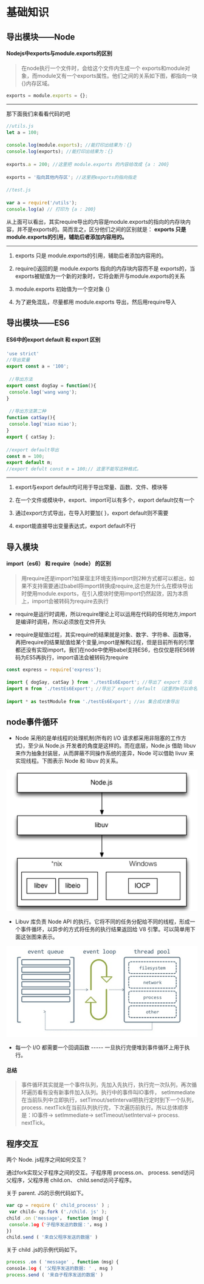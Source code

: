 # 基础知识
## 导出模块——Node
#### Nodejs中exports与module.exports的区别
> 在node执行一个文件时，会给这个文件内生成一个 exports和module对象，而module又有一个exports属性。他们之间的关系如下图，都指向一块{}内存区域。
```javascript
exports = module.exports = {};
```
***
那下面我们来看看代码的吧
```javascript
//utils.js
let a = 100;
 
console.log(module.exports); //能打印出结果为：{}
console.log(exports); //能打印出结果为：{}
 
exports.a = 200; //这里把 module.exports 的内容给改成 {a : 200}
 
exports = '指向其他内存区'; //这里把exports的指向指走
 
//test.js
 
var a = require('/utils');
console.log(a) // 打印为 {a : 200}
```
从上面可以看出，其实require导出的内容是module.exports的指向的内存块内容，并不是exports的。简而言之，区分他们之间的区别就是： **exports 只是 module.exports的引用，辅助后者添加内容用的。**
***
1. exports 只是 module.exports的引用，辅助后者添加内容用的。

2. require()返回的是 module.exports 指向的内存块内容而不是 exports的，当exports被赋值为一个新的对象时，它将会断开与module.exports的关系

3. module.exports 初始值为一个空对象 {}

4. 为了避免混乱，尽量都用 module.exports 导出，然后用require导入

## 导出模块——ES6
#### ES6中的export default 和 export 区别
```javascript
'use strict'
//导出变量
export const a = '100'; 
 
 //导出方法
export const dogSay = function(){ 
 console.log('wang wang');
}
 
 //导出方法第二种
function catSay(){
 console.log('miao miao'); 
}
export { catSay };
 
//export default导出
const m = 100;
export default m; 
//export defult const m = 100;// 这里不能写这种格式。
```
***
1. export与export default均可用于导出常量、函数、文件、模块等

2. 在一个文件或模块中，export、import可以有多个，export default仅有一个

3. 通过export方式导出，在导入时要加{ }，export default则不需要

4. export能直接导出变量表达式，export default不行

## 导入模块
#### import（es6） 和 require（node） 的区别
> 用require还是import?如果宿主环境支持import则2种方式都可以都出，如果不支持需要通过babel将import转换成require,这也是为什么在模块导出时使用module.exports，在引入模块时使用import仍然起效，因为本质上，import会被转码为require去执行

* require是运行时调用，所以require理论上可以运用在代码的任何地方,import是编译时调用，所以必须放在文件开头

* require是赋值过程，其实require的结果就是对象、数字、字符串、函数等，再把require的结果赋值给某个变量,import是解构过程，但是目前所有的引擎都还没有实现import，我们在node中使用babel支持ES6，也仅仅是将ES6转码为ES5再执行，import语法会被转码为require

```javascript
const express = require('express');
 
import { dogSay, catSay } from './testEs6Export'; //导出了 export 方法 
import m from './testEs6Export'; //导出了 export default （这里的m可以命名成其他名字，都能获取到default定义的东西）
 
import * as testModule from './testEs6Export'; //as 集合成对象导出
```

## node事件循环

* Node 采用的是单线程的处理机制(所有的 I/O 请求都采用非阻塞的工作方式)，至少从 Node.js 开发者的角度是这样的。而在底层，Node.js 借助 libuv 来作为抽象封装层，从而屏蔽不同操作系统的差异，Node 可以借助 livuv 来实现线程。下图表示 Node 和 libuv 的关系。

![](../media/node-eventLoop.png)

* Libuv 库负责 Node API 的执行。它将不同的任务分配给不同的线程，形成一个事件循环，以异步的方式将任务的执行结果返回给 V8 引擎。可以简单用下面这张图来表示。

![](../media/node-eventLoop1.png)

* 每一个 I/O 都需要一个回调函数 ----- 一旦执行完便堆到事件循环上用于执行。

#### 总结

> 事件循环其实就是一个事件队列，先加入先执行，执行完一次队列，再次循环遍历看有没有新事件加入队列。执行中的事件叫IO事件， setlmmediate在当前队列中立即执行，setTimout/setInterval把执行定时到下一个队列， process. nextTick在当前队列执行完，下次遍历前执行。所以总体顺序是：IO事件→ setImmediate→ setTimeout/setInterval→ process. nextTick。

## 程序交互

两个 Node. js程序之间如何交互？

通过fork实现父子程序之间的交互。子程序用 process.on、 process. send访问父程序，父程序用 child.on、 child.send访问子程序。

关于 parent. JS的示例代码如下。

```javascript
var cp = require (' child_process' ) ;
 var child= cp.fork ('./child. js' );
child .on（'message'， function（msg）{
 console.1og（'子程序发送的数据：'，msg )
})
child.send ( '来自父程序发送的数据' )
```

关于 child .js的示例代码如下。

```javascript
process .on ( 'message' , function（msg）{
conso1e.1og ( '父程序发送的数据: ' , msg )
process.send ( '来自子程序发送的数据' )
```


